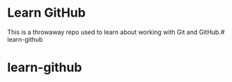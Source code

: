 # Learn GitHub

This is a throwaway repo used to learn about working with Git and GitHub.# learn-github
# learn-github
